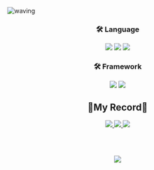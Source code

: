 ![waving](https://capsule-render.vercel.app/api?type=waving&height=200&text=BackEnd%20Developer!&fontAlign=60&fontAlignY=40&color=auto)

### <p align="center">:hammer_and_wrench: Language</p>
<p align="center">
<img src="https://img.shields.io/badge/PYTHON-0696D7?style=for-the-badge&logo=Python&logoColor=black"> <img src="https://img.shields.io/badge/Java-FF0000?style=for-the-badge&logo=Java&logoColor="> <img src="https://img.shields.io/badge/C++-E8E8E8?style=for-the-badge&logo=Cplusplus&logoColor=black"> 

### <p align="center">:hammer_and_wrench: Framework</p>
<p align="center">
<img src="https://img.shields.io/badge/SpringBoot-6DB33F?style=for-the-badge&logo=Springboot&logoColor=white">   
<img src="https://img.shields.io/badge/spring-6DB33F?style=for-the-badge&logo=spring&logoColor=white">
 
<div align = "center">
 
🌟My Record🌟
 ---
<a href = "https://velog.io/@abc980823">
<img src="https://img.shields.io/badge/velog-20C997?style=for-the-badge&logo=Velog&logoColor=white&link=https://velog.io/@abc980823">
<a href = "https://jun2-lee.github.io/">
<img src="https://img.shields.io/badge/Pr_page-181717?style=for-the-badge&logo=GitHub&logoColor=white&link=https://jun2-lee.github.io/"> 
<a href = "https://jun2-lee.github.io/">
<img src="https://img.shields.io/badge/Instagram-E4405F?style=for-the-badge&logo=Instagram&logoColor=white&link=https://jun2-lee.github.io/"> 
 
 <br><br>
 <div align ="center">
<img src="http://mazassumnida.wtf/api/v2/generate_badge?boj=abc980823">


